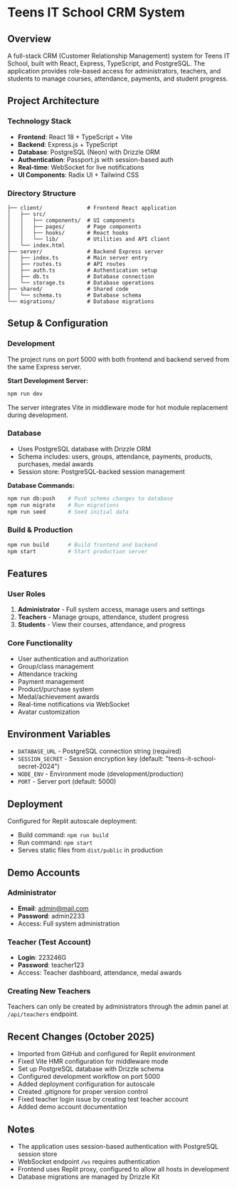 # Teens IT School CRM System

## Overview
A full-stack CRM (Customer Relationship Management) system for Teens IT School, built with React, Express, TypeScript, and PostgreSQL. The application provides role-based access for administrators, teachers, and students to manage courses, attendance, payments, and student progress.

## Project Architecture

### Technology Stack
- **Frontend**: React 18 + TypeScript + Vite
- **Backend**: Express.js + TypeScript
- **Database**: PostgreSQL (Neon) with Drizzle ORM
- **Authentication**: Passport.js with session-based auth
- **Real-time**: WebSocket for live notifications
- **UI Components**: Radix UI + Tailwind CSS

### Directory Structure
```
├── client/              # Frontend React application
│   ├── src/
│   │   ├── components/  # UI components
│   │   ├── pages/       # Page components
│   │   ├── hooks/       # React hooks
│   │   └── lib/         # Utilities and API client
│   └── index.html
├── server/              # Backend Express server
│   ├── index.ts         # Main server entry
│   ├── routes.ts        # API routes
│   ├── auth.ts          # Authentication setup
│   ├── db.ts            # Database connection
│   └── storage.ts       # Database operations
├── shared/              # Shared code
│   └── schema.ts        # Database schema
└── migrations/          # Database migrations
```

## Setup & Configuration

### Development
The project runs on port 5000 with both frontend and backend served from the same Express server.

**Start Development Server:**
```bash
npm run dev
```

The server integrates Vite in middleware mode for hot module replacement during development.

### Database
- Uses PostgreSQL database with Drizzle ORM
- Schema includes: users, groups, attendance, payments, products, purchases, medal awards
- Session store: PostgreSQL-backed session management

**Database Commands:**
```bash
npm run db:push    # Push schema changes to database
npm run migrate    # Run migrations
npm run seed       # Seed initial data
```

### Build & Production
```bash
npm run build      # Build frontend and backend
npm start          # Start production server
```

## Features

### User Roles
1. **Administrator** - Full system access, manage users and settings
2. **Teachers** - Manage groups, attendance, student progress
3. **Students** - View their courses, attendance, and progress

### Core Functionality
- User authentication and authorization
- Group/class management
- Attendance tracking
- Payment management
- Product/purchase system
- Medal/achievement awards
- Real-time notifications via WebSocket
- Avatar customization

## Environment Variables
- `DATABASE_URL` - PostgreSQL connection string (required)
- `SESSION_SECRET` - Session encryption key (default: "teens-it-school-secret-2024")
- `NODE_ENV` - Environment mode (development/production)
- `PORT` - Server port (default: 5000)

## Deployment
Configured for Replit autoscale deployment:
- Build command: `npm run build`
- Run command: `npm start`
- Serves static files from `dist/public` in production

## Demo Accounts

### Administrator
- **Email**: admin@mail.com
- **Password**: admin2233
- Access: Full system administration

### Teacher (Test Account)
- **Login**: 223246G
- **Password**: teacher123
- Access: Teacher dashboard, attendance, medal awards

### Creating New Teachers
Teachers can only be created by administrators through the admin panel at `/api/teachers` endpoint.

## Recent Changes (October 2025)
- Imported from GitHub and configured for Replit environment
- Fixed Vite HMR configuration for middleware mode
- Set up PostgreSQL database with Drizzle schema
- Configured development workflow on port 5000
- Added deployment configuration for autoscale
- Created .gitignore for proper version control
- Fixed teacher login issue by creating test teacher account
- Added demo account documentation

## Notes
- The application uses session-based authentication with PostgreSQL session store
- WebSocket endpoint `/ws` requires authentication
- Frontend uses Replit proxy, configured to allow all hosts in development
- Database migrations are managed by Drizzle Kit
